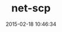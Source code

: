 ---
layout: post
title:  "net-scp"
repo:   "net-ssh/net-scp"
date:   2015-02-18 10:46:34
gemurl: https://github.com/net-ssh/net-scp
---